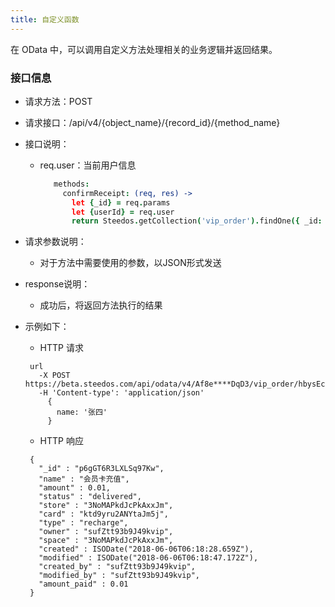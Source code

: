 ```yaml
---
title: 自定义函数
---
```


在 OData 中，可以调用自定义方法处理相关的业务逻辑并返回结果。

### 接口信息

 - 请求方法：POST

 - 请求接口：/api/v4/{object_name}/{record_id}/{method_name}

 - 接口说明：
   - req.user：当前用户信息
     ```coffeescript
        methods:
          confirmReceipt: (req, res) ->
            let {_id} = req.params
            let {userId} = req.user
            return Steedos.getCollection('vip_order').findOne({ _id: _id, owner: userId, status: 'delivered' })
      ```

 - 请求参数说明：
   - 对于方法中需要使用的参数，以JSON形式发送

 - response说明：
   - 成功后，将返回方法执行的结果

 - 示例如下：

   - HTTP 请求

   ```
    url
      -X POST https://beta.steedos.com/api/odata/v4/Af8e****DqD3/vip_order/hbysEccFT2fXjHtpd/confirmReceipt
      -H 'Content-type': 'application/json'
        {
          name: '张四'
        }
   ```

   - HTTP 响应

   ```
    {
      "_id" : "p6gGT6R3LXLSq97Kw",
      "name" : "会员卡充值",
      "amount" : 0.01,
      "status" : "delivered",
      "store" : "3NoMAPkdJcPkAxxJm",
      "card" : "ktd9yru2ANYtaJm5j",
      "type" : "recharge",
      "owner" : "sufZtt93b9J49kvip",
      "space" : "3NoMAPkdJcPkAxxJm",
      "created" : ISODate("2018-06-06T06:18:28.659Z"),
      "modified" : ISODate("2018-06-06T06:18:47.172Z"),
      "created_by" : "sufZtt93b9J49kvip",
      "modified_by" : "sufZtt93b9J49kvip",
      "amount_paid" : 0.01
    }
   ```
